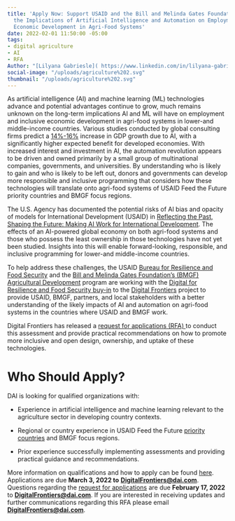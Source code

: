 ```yaml
---
title: 'Apply Now: Support USAID and the Bill and Melinda Gates Foundation Assess
  the Implications of Artificial Intelligence and Automation on Employment and Inclusive
  Economic Development in Agri-Food Systems'
date: 2022-02-01 11:50:00 -05:00
tags:
- digital agriculture
- AI
- RFA
Author: "[Lilyana Gabriesle]( https://www.linkedin.com/in/lilyana-gabrielse-8bb40b1bb/)"
social-image: "/uploads/agriculture%202.svg"
thumbnail: "/uploads/agriculture%202.svg"
---
```


As artificial intelligence (AI) and machine learning (ML) technologies advance and potential advantages continue to grow, much remains unknown on the long-term implications AI and ML will have on employment and inclusive economic development in agri-food systems in lower-and middle-income countries. Various studies conducted by global consulting firms predict a [14%-16%](https://www.mckinsey.com/featured-insights/artificial-intelligence/notes-from-the-AI-frontier-modeling-the-impact-of-ai-on-the-world-economy) increase in GDP growth due to AI, with a significantly higher expected benefit for developed economies. With increased interest and investment in AI, the automation revolution appears to be driven and owned primarily by a small group of multinational companies, governments, and universities. By understanding who is likely to gain and who is likely to be left out, donors and governments can develop more responsible and inclusive programming that considers how these technologies will translate onto agri-food systems of USAID Feed the Future priority countries and BMGF focus regions.

<!--more-->

The U.S. Agency has documented the potential risks of AI bias and opacity of models for International Development (USAID) in [Reflecting the Past, Shaping the Future: Making AI Work for International Development](https://www.usaid.gov/digital-development/machine-learning/AI-ML-in-development/summary). The effects of an AI-powered global economy on both agri-food systems and those who possess the least ownership in those technologies have not yet been studied. Insights into this will enable forward-looking, responsible, and inclusive programming for lower-and middle-income countries.

To help address these challenges, the USAID [Bureau for Resilience and Food Security](https://www.usaid.gov/who-we-are/organization/bureaus/bureau-resilience-and-food-security) and the [Bill and Melinda Gates Foundation’s (BMGF) Agricultural Development](https://www.gatesfoundation.org/our-work/programs/global-growth-and-opportunity/agricultural-development) program are working with the [Digital for Resilience and Food Security buy-in](https://agrilinks.org/activities/digital-frontiers-digital-resilience-and-food-security) to the [Digital Frontiers](https://www.dai.com/our-work/projects/worldwide-digital-frontiers-df) project to provide USAID, BMGF, partners, and local stakeholders with a better understanding of the likely impacts of AI and automation on agri-food systems in the countries where USAID and BMGF work.

Digital Frontiers has released a [request for applications (RFA) ](https://drive.google.com/file/d/1WdY-OrwioKexu2201-zgQ8-8Cnqmj4ct/view?usp=sharing)to conduct this assessment and provide practical recommendations on how to promote more inclusive and open design, ownership, and uptake of these technologies.

# **Who Should Apply?**

DAI is looking for qualified organizations with:

* Experience in artificial intelligence and machine learning relevant to the agriculture sector in developing country contexts.

* Regional or country experience in USAID Feed the Future [priority countries](https://www.usaid.gov/what-we-do/agriculture-and-food-security/increasing-food-security-through-feed-future) and BMGF focus regions.

* Prior experience successfully implementing assessments and providing practical guidance and recommendations.

More information on qualifications and how to apply can be found [here](https://drive.google.com/file/d/1WdY-OrwioKexu2201-zgQ8-8Cnqmj4ct/view?usp=sharing). Applications are due **March 3, 2022 to** **[DigitalFrontiers@dai.com](mailto:DigitalFrontiers@dai.com)**. Questions regarding the [request for applications](https://drive.google.com/file/d/1WdY-OrwioKexu2201-zgQ8-8Cnqmj4ct/view?usp=sharing) are due **February 17, 2022** to **[DigitalFrontiers@dai.com](mailto:DigitalFrontiers@dai.com)**. If you are interested in receiving updates and further communications regarding this RFA please email **[DigitalFrontiers@dai.com](mailto:DigitalFrontiers@dai.com)**.